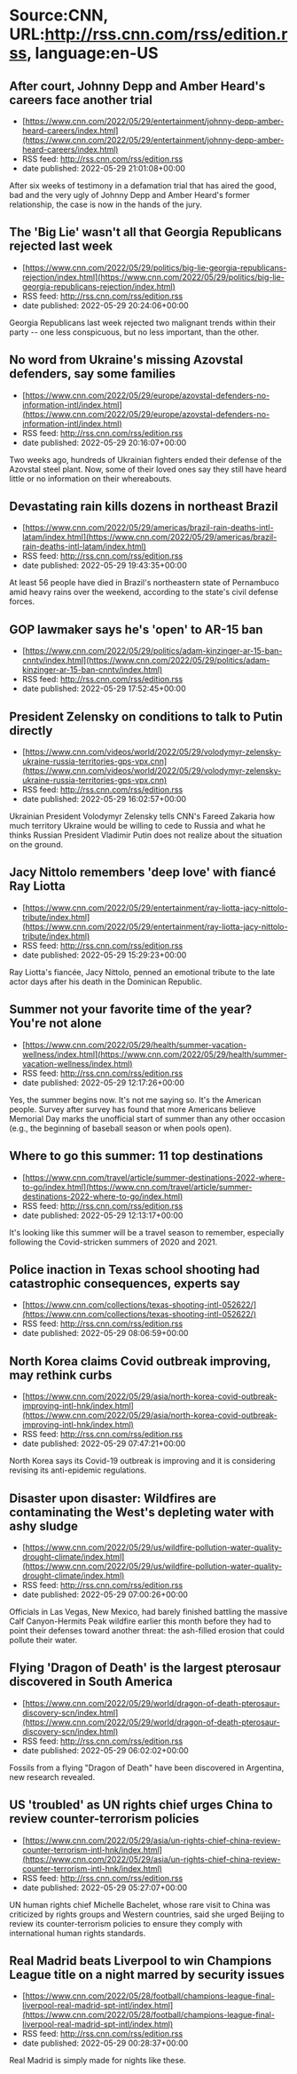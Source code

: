 # Source:CNN, URL:http://rss.cnn.com/rss/edition.rss, language:en-US

## After court, Johnny Depp and Amber Heard's careers face another trial
 - [https://www.cnn.com/2022/05/29/entertainment/johnny-depp-amber-heard-careers/index.html](https://www.cnn.com/2022/05/29/entertainment/johnny-depp-amber-heard-careers/index.html)
 - RSS feed: http://rss.cnn.com/rss/edition.rss
 - date published: 2022-05-29 21:01:08+00:00

After six weeks of testimony in a defamation trial that has aired the good, bad and the very ugly of Johnny Depp and Amber Heard's former relationship, the case is now in the hands of the jury.

## The 'Big Lie' wasn't all that Georgia Republicans rejected last week
 - [https://www.cnn.com/2022/05/29/politics/big-lie-georgia-republicans-rejection/index.html](https://www.cnn.com/2022/05/29/politics/big-lie-georgia-republicans-rejection/index.html)
 - RSS feed: http://rss.cnn.com/rss/edition.rss
 - date published: 2022-05-29 20:24:06+00:00

Georgia Republicans last week rejected two malignant trends within their party -- one less conspicuous, but no less important, than the other.

## No word from Ukraine's missing Azovstal defenders, say some families
 - [https://www.cnn.com/2022/05/29/europe/azovstal-defenders-no-information-intl/index.html](https://www.cnn.com/2022/05/29/europe/azovstal-defenders-no-information-intl/index.html)
 - RSS feed: http://rss.cnn.com/rss/edition.rss
 - date published: 2022-05-29 20:16:07+00:00

Two weeks ago, hundreds of Ukrainian fighters ended their defense of the Azovstal steel plant. Now, some of their loved ones say they still have heard little or no information on their whereabouts.

## Devastating rain kills dozens in northeast Brazil
 - [https://www.cnn.com/2022/05/29/americas/brazil-rain-deaths-intl-latam/index.html](https://www.cnn.com/2022/05/29/americas/brazil-rain-deaths-intl-latam/index.html)
 - RSS feed: http://rss.cnn.com/rss/edition.rss
 - date published: 2022-05-29 19:43:35+00:00

At least 56 people have died in Brazil's northeastern state of Pernambuco amid heavy rains over the weekend, according to the state's civil defense forces.

## GOP lawmaker says he's 'open' to AR-15 ban
 - [https://www.cnn.com/2022/05/29/politics/adam-kinzinger-ar-15-ban-cnntv/index.html](https://www.cnn.com/2022/05/29/politics/adam-kinzinger-ar-15-ban-cnntv/index.html)
 - RSS feed: http://rss.cnn.com/rss/edition.rss
 - date published: 2022-05-29 17:52:45+00:00



## President Zelensky on conditions to talk to Putin directly
 - [https://www.cnn.com/videos/world/2022/05/29/volodymyr-zelensky-ukraine-russia-territories-gps-vpx.cnn](https://www.cnn.com/videos/world/2022/05/29/volodymyr-zelensky-ukraine-russia-territories-gps-vpx.cnn)
 - RSS feed: http://rss.cnn.com/rss/edition.rss
 - date published: 2022-05-29 16:02:57+00:00

Ukrainian President Volodymyr Zelensky tells CNN's Fareed Zakaria how much territory Ukraine would be willing to cede to Russia and what he thinks Russian President Vladimir Putin does not realize about the situation on the ground.

## Jacy Nittolo remembers 'deep love' with fiancé Ray Liotta
 - [https://www.cnn.com/2022/05/29/entertainment/ray-liotta-jacy-nittolo-tribute/index.html](https://www.cnn.com/2022/05/29/entertainment/ray-liotta-jacy-nittolo-tribute/index.html)
 - RSS feed: http://rss.cnn.com/rss/edition.rss
 - date published: 2022-05-29 15:29:23+00:00

Ray Liotta's fiancée, Jacy Nittolo, penned an emotional tribute to the late actor days after his death in the Dominican Republic.

## Summer not your favorite time of the year? You're not alone
 - [https://www.cnn.com/2022/05/29/health/summer-vacation-wellness/index.html](https://www.cnn.com/2022/05/29/health/summer-vacation-wellness/index.html)
 - RSS feed: http://rss.cnn.com/rss/edition.rss
 - date published: 2022-05-29 12:17:26+00:00

Yes, the summer begins now. It's not me saying so. It's the American people. Survey after survey has found that more Americans believe Memorial Day marks the unofficial start of summer than any other occasion (e.g., the beginning of baseball season or when pools open).

## Where to go this summer: 11 top destinations
 - [https://www.cnn.com/travel/article/summer-destinations-2022-where-to-go/index.html](https://www.cnn.com/travel/article/summer-destinations-2022-where-to-go/index.html)
 - RSS feed: http://rss.cnn.com/rss/edition.rss
 - date published: 2022-05-29 12:13:17+00:00

It's looking like this summer will be a travel season to remember, especially following the Covid-stricken summers of 2020 and 2021.

## Police inaction in Texas school shooting had catastrophic consequences, experts say
 - [https://www.cnn.com/collections/texas-shooting-intl-052622/](https://www.cnn.com/collections/texas-shooting-intl-052622/)
 - RSS feed: http://rss.cnn.com/rss/edition.rss
 - date published: 2022-05-29 08:06:59+00:00



## North Korea claims Covid outbreak improving, may rethink curbs
 - [https://www.cnn.com/2022/05/29/asia/north-korea-covid-outbreak-improving-intl-hnk/index.html](https://www.cnn.com/2022/05/29/asia/north-korea-covid-outbreak-improving-intl-hnk/index.html)
 - RSS feed: http://rss.cnn.com/rss/edition.rss
 - date published: 2022-05-29 07:47:21+00:00

North Korea says its Covid-19 outbreak is improving and it is considering revising its anti-epidemic regulations.

## Disaster upon disaster: Wildfires are contaminating the West's depleting water with ashy sludge
 - [https://www.cnn.com/2022/05/29/us/wildfire-pollution-water-quality-drought-climate/index.html](https://www.cnn.com/2022/05/29/us/wildfire-pollution-water-quality-drought-climate/index.html)
 - RSS feed: http://rss.cnn.com/rss/edition.rss
 - date published: 2022-05-29 07:00:26+00:00

Officials in Las Vegas, New Mexico, had barely finished battling the massive Calf Canyon-Hermits Peak wildfire earlier this month before they had to point their defenses toward another threat: the ash-filled erosion that could pollute their water.

## Flying 'Dragon of Death' is the largest pterosaur discovered in South America
 - [https://www.cnn.com/2022/05/29/world/dragon-of-death-pterosaur-discovery-scn/index.html](https://www.cnn.com/2022/05/29/world/dragon-of-death-pterosaur-discovery-scn/index.html)
 - RSS feed: http://rss.cnn.com/rss/edition.rss
 - date published: 2022-05-29 06:02:02+00:00

Fossils from a flying "Dragon of Death" have been discovered in Argentina, new research revealed.

## US 'troubled' as UN rights chief urges China to review counter-terrorism policies
 - [https://www.cnn.com/2022/05/29/asia/un-rights-chief-china-review-counter-terrorism-intl-hnk/index.html](https://www.cnn.com/2022/05/29/asia/un-rights-chief-china-review-counter-terrorism-intl-hnk/index.html)
 - RSS feed: http://rss.cnn.com/rss/edition.rss
 - date published: 2022-05-29 05:27:07+00:00

UN human rights chief Michelle Bachelet, whose rare visit to China was criticized by rights groups and Western countries, said she urged Beijing to review its counter-terrorism policies to ensure they comply with international human rights standards.

## Real Madrid beats Liverpool to win Champions League title on a night marred by security issues
 - [https://www.cnn.com/2022/05/28/football/champions-league-final-liverpool-real-madrid-spt-intl/index.html](https://www.cnn.com/2022/05/28/football/champions-league-final-liverpool-real-madrid-spt-intl/index.html)
 - RSS feed: http://rss.cnn.com/rss/edition.rss
 - date published: 2022-05-29 00:28:37+00:00

Real Madrid is simply made for nights like these.


